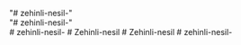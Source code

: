 "# zehinli-nesil-"  
"# zehinli-nesil-"  
#   z e h i n l i - n e s i l -  
 #   Z e h i n l i - n e s i l  
 #   Z e h i n l i - n e s i l  
 #   z e h i n l i - n e s i l -  
 